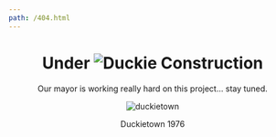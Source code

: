 ```yaml
---
path: /404.html
---
```

<center>

# Under ![Duckie](/images/duckie3.png) Construction

Our mayor is working really hard on this project... stay tuned.

<div class="polaroid">

![duckietown](/images/signs.jpg)
<p class="title"> Duckietown 1976</p>
</div>

</center>
